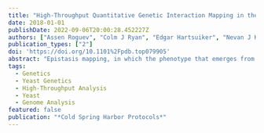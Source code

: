 ```yaml
---
title: "High-Throughput Quantitative Genetic Interaction Mapping in the Fission Yeast *Schizosaccharomyces pombe*"
date: 2018-01-01
publishDate: 2022-09-06T20:00:28.452227Z
authors: ["Assen Roguev", "Colm J Ryan", "Edgar Hartsuiker", "Nevan J Krogan"]
publication_types: ["2"]
doi: 'https://doi.org/10.1101%2Fpdb.top079905'
abstract: "Epistasis mapping, in which the phenotype that emerges from combining pairs of mutations is measured quantitatively, is a powerful tool for unbiased study of gene function. When performed at a large scale, this approach has been used to assign function to previously uncharacterized genes, define functional modules and pathways, and study their cross talk. These experiments rely heavily on methods for rapid sampling of binary combinations of mutant alleles by systematic generation of a series of double mutants. Epistasis mapping technologies now exist in various model systems. Here we provide an overview of different epistasis mapping technologies, including the pombe epistasis mapper (PEM) system designed for the collection of quantitative genetic interaction data in fission yeast Schizosaccharomyces pombe. Comprising a series of high-throughput selection steps for generation and characterization of double mutants, the PEM system has provided insight into a wide range of biological processes as well as facilitated evolutionary analysis of genetic interactomes across different species."
tags:
  - Genetics
  - Yeast Genetics
  - High-Throughput Analysis
  - Yeast
  - Genome Analysis
featured: false
publication: "*Cold Spring Harbor Protocols*"
---
```


